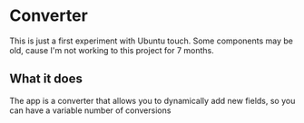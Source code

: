 Converter
==============
This is just a first experiment with Ubuntu touch. 
Some components may be old, cause I'm not working to this project for 7 months.


What it does
--------------
The app is a converter that allows you to dynamically add new fields, so you can have a variable number of conversions
